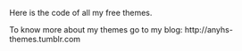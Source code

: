 <p>Here is the code of all my free themes.</p>
<p>To know more about my themes go to my blog: http://anyhs-themes.tumblr.com</p>
